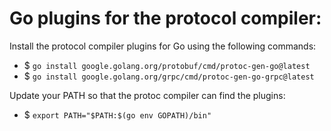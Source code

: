 # Go plugins for the protocol compiler:

Install the protocol compiler plugins for Go using the following commands:

- $ ```go install google.golang.org/protobuf/cmd/protoc-gen-go@latest```
- $ ```go install google.golang.org/grpc/cmd/protoc-gen-go-grpc@latest```

Update your PATH so that the protoc compiler can find the plugins:

- $ ```export PATH="$PATH:$(go env GOPATH)/bin"```